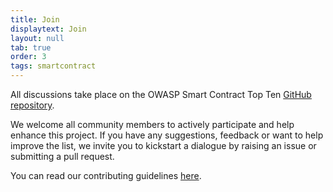 ```yaml
---
title: Join
displaytext: Join
layout: null
tab: true
order: 3
tags: smartcontract
---
```


All discussions take place on the OWASP Smart Contract Top Ten [GitHub repository](https://github.com/OWASP/www-project-smart-contract-top-10). 

We welcome all community members to actively participate and help enhance this project. If you have any suggestions, feedback or want to help improve the list, we invite you to kickstart a dialogue by raising an issue or submitting a pull request.

You can read our contributing guidelines [here](https://github.com/OWASP/www-project-smart-contract-top-10/blob/main/CONTRIBUTING.md).
